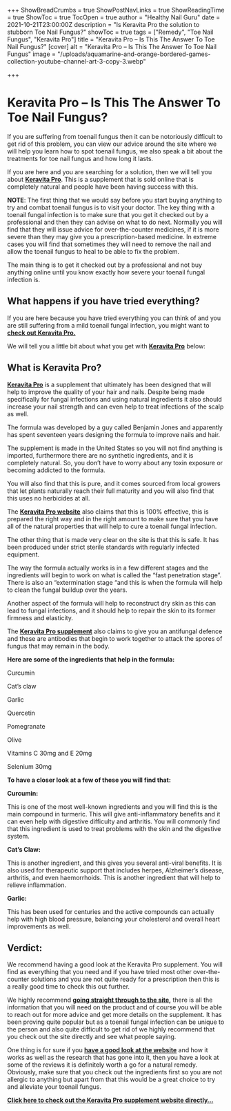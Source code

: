 +++
ShowBreadCrumbs = true
ShowPostNavLinks = true
ShowReadingTime = true
ShowToc = true
TocOpen = true
author = "Healthy Nail Guru"
date = 2021-10-21T23:00:00Z
description = "Is Keravita Pro the solution to stubborn Toe Nail Fungus?"
showToc = true
tags = ["Remedy", "Toe Nail Fungus", "Keravita Pro"]
title = "Keravita Pro – Is This The Answer To Toe Nail Fungus?"
[cover]
alt = "Keravita Pro – Is This The Answer To Toe Nail Fungus"
image = "/uploads/aquamarine-and-orange-bordered-games-collection-youtube-channel-art-3-copy-3.webp"

+++
# Keravita Pro – Is This The Answer To Toe Nail Fungus?

If you are suffering from toenail fungus then it can be notoriously difficult to get rid of this problem, you can view our advice around the site where we will help you learn how to spot toenail fungus, we also speak a bit about the treatments for toe nail fungus and how long it lasts.

If you are here and you are searching for a solution, then we will tell you about [**Keravita Pro**](https://healthynailguru.com/link/toe-nail-fungus-treatment/). This is a supplement that is sold online that is completely natural and people have been having success with this.

**NOTE**: The first thing that we would say before you start buying anything to try and combat toenail fungus is to visit your doctor. The key thing with a toenail fungal infection is to make sure that you get it checked out by a professional and then they can advise on what to do next. Normally you will find that they will issue advice for over-the-counter medicines, if it is more severe than they may give you a prescription-based medicine. In extreme cases you will find that sometimes they will need to remove the nail and allow the toenail fungus to heal to be able to fix the problem.

The main thing is to get it checked out by a professional and not buy anything online until you know exactly how severe your toenail fungal infection is.

## What happens if you have tried everything?

If you are here because you have tried everything you can think of and you are still suffering from a mild toenail fungal infection, you might want to [**check out Keravita Pro.**](https://healthynailguru.com/link/toe-nail-fungus-treatment/)

We will tell you a little bit about what you get with [**Keravita Pro**](https://healthynailguru.com/link/toe-nail-fungus-treatment/) below:

## What is Keravita Pro?

[**Keravita Pro**](https://healthynailguru.com/link/toe-nail-fungus-treatment/) is a supplement that ultimately has been designed that will help to improve the quality of your hair and nails. Despite being made specifically for fungal infections and using natural ingredients it also should increase your nail strength and can even help to treat infections of the scalp as well.

The formula was developed by a guy called Benjamin Jones and apparently has spent seventeen years designing the formula to improve nails and hair.

The supplement is made in the United States so you will not find anything is imported, furthermore there are no synthetic ingredients, and it is completely natural. So, you don’t have to worry about any toxin exposure or becoming addicted to the formula.

You will also find that this is pure, and it comes sourced from local growers that let plants naturally reach their full maturity and you will also find that this uses no herbicides at all.

The [**Keravita Pro website**](https://healthynailguru.com/link/toe-nail-fungus-treatment/) also claims that this is 100% effective, this is prepared the right way and in the right amount to make sure that you have all of the natural properties that will help to cure a toenail fungal infection.

The other thing that is made very clear on the site is that this is safe. It has been produced under strict sterile standards with regularly infected equipment.

The way the formula actually works is in a few different stages and the ingredients will begin to work on what is called the “fast penetration stage”. There is also an “extermination stage “and this is when the formula will help to clean the fungal buildup over the years.

Another aspect of the formula will help to reconstruct dry skin as this can lead to fungal infections, and it should help to repair the skin to its former firmness and elasticity.

The [**Keravita Pro supplement**](https://healthynailguru.com/link/toe-nail-fungus-treatment/) also claims to give you an antifungal defence and these are antibodies that begin to work together to attack the spores of fungus that may remain in the body.

**Here are some of the ingredients that help in the formula:**

Curcumin

Cat’s claw

Garlic

Quercetin

Pomegranate

Olive

Vitamins C 30mg and E 20mg

Selenium 30mg

**To have a closer look at a few of these you will find that:**

**Curcumin:**

This is one of the most well-known ingredients and you will find this is the main compound in turmeric. This will give anti-inflammatory benefits and it can even help with digestive difficulty and arthritis. You will commonly find that this ingredient is used to treat problems with the skin and the digestive system.

**Cat’s Claw:**

This is another ingredient, and this gives you several anti-viral benefits. It is also used for therapeutic support that includes herpes, Alzheimer’s disease, arthritis, and even haemorrhoids. This is another ingredient that will help to relieve inflammation.

**Garlic:**

This has been used for centuries and the active compounds can actually help with high blood pressure, balancing your cholesterol and overall heart improvements as well.

## Verdict:

We recommend having a good look at the Keravita Pro supplement. You will find as everything that you need and if you have tried most other over-the-counter solutions and you are not quite ready for a prescription then this is a really good time to check this out further.

We highly recommend [**going straight through to the site**](https://healthynailguru.com/link/toe-nail-fungus-treatment/)**,** there is all the information that you will need on the product and of course you will be able to reach out for more advice and get more details on the supplement. It has been proving quite popular but as a toenail fungal infection can be unique to the person and also quite difficult to get rid of we highly recommend that you check out the site directly and see what people saying.

One thing is for sure if you [**have a good look at the website**](https://healthynailguru.com/link/toe-nail-fungus-treatment/) and how it works as well as the research that has gone into it, then you have a look at some of the reviews it is definitely worth a go for a natural remedy. Obviously, make sure that you check out the ingredients first so you are not allergic to anything but apart from that this would be a great choice to try and alleviate your toenail fungus.

[**Click here to check out the Keravita Pro supplement website directly…**](https://healthynailguru.com/link/toe-nail-fungus-treatment/)